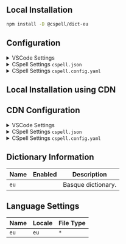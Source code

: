 ## Local Installation

```sh
npm install -D @cspell/dict-eu
```

## Configuration

<details>
<summary>VSCode Settings</summary>

Add the following to your VSCode settings:

**`.vscode/settings.json`**

```jsonc
{
  "cSpell.import": ["@cspell/dict-eu/cspell-ext.json"],
  "cSpell.language": "eu",
}
```

</details>

<details>
<summary>CSpell Settings <code>cspell.json</code></summary>

**`cspell.json`**

```jsonc
{
  "import": ["@cspell/dict-eu/cspell-ext.json"],
  "language": "eu",
}
```

</details>

<details>
<summary>CSpell Settings <code>cspell.config.yaml</code></summary>

**`cspell.config.yaml`**

```yaml
import:
  - '@cspell/dict-eu/cspell-ext.json'
language: eu
```

</details>

## Local Installation using CDN

## CDN Configuration

<details>
<summary>VSCode Settings</summary>

Add the following to your VSCode settings:

**`.vscode/settings.json`**

```jsonc
{
  "cSpell.import": ["https://cdn.jsdelivr.net/npm/@cspell/dict-eu/cspell-ext.json"],
  "cSpell.language": "eu",
}
```

</details>

<details>
<summary>CSpell Settings <code>cspell.json</code></summary>

**`cspell.json`**

```jsonc
{
  "import": ["https://cdn.jsdelivr.net/npm/@cspell/dict-eu/cspell-ext.json"],
  "language": "eu",
}
```

</details>

<details>
<summary>CSpell Settings <code>cspell.config.yaml</code></summary>

**`cspell.config.yaml`**

```yaml
import:
  - https://cdn.jsdelivr.net/npm/@cspell/dict-eu/cspell-ext.json
language: eu
```

</details>

## Dictionary Information

| Name | Enabled | Description        |
| ---- | ------- | ------------------ |
| `eu` |         | Basque dictionary. |

## Language Settings

| Name | Locale | File Type |
| ---- | ------ | --------- |
| `eu` | `eu`   | `*`       |
